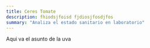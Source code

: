 ```yaml
---
title: Ceres Tomate
description: fhiodsjfoisd fjdiosjfosdjfos
summary: "Analiza el estado sanitario en laboratorio"
---
```



Aqui va el asunto de la uva